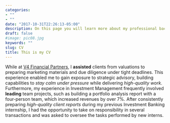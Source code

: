 ```yaml
---
categories:
- ""
- ""
date: "2017-10-31T22:26:13-05:00"
description: On this page you will learn more about my professional background. Please remember this is only one side of me. I have much more to offer, as you will see on the rest of my website.
draft: false
#image: pic08.jpg
keywords: ""
slug: CV
title: This is my CV
---
```

While at [V4 Financial Partners](https://www.v4financialpartners.com/), I **assisted** clients from valuations to preparing marketing materials and due diligence under tight deadlines. This experience enabled me to gain exposure to strategic advisory, building capabilities to *stay calm under pressure* while delivering *high-quality work*. Furthermore, my experience in Investment Management frequently involved **leading** team projects, such as building a portfolio analysis report with a four-person team, which increased revenues by over 7%. After consistently preparing *high-quality client reports* during my previous Investment Banking internship, I had the opportunity to take on responsibility in several transactions and was asked to oversee the tasks performed by new interns.